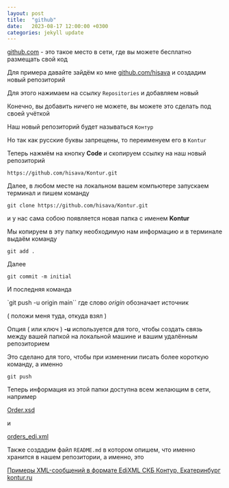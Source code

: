 ```yaml
---
layout: post
title:  "github"
date:   2023-08-17 12:00:00 +0300
categories: jekyll update
---
```


[github.com](https://github.com) - это такое место в сети, где вы можете бесплатно размещать свой код

Для примера давайте зайдём ко мне [github.com/hisava](https://github.com/hisava) и создадим новый репозиторий

Для этого нажимаем на ссылку `Repositories` и добавляем новый

Конечно, вы добавить ничего не можете, вы можете это сделать под своей учёткой

Наш новый репозиторий будет называться `Контур` 

Но так как русские буквы запрещены, то переименуем его в `Kontur`

Теперь нажмём на кнопку **Code** и скопируем ссылку на наш новый репозиторий

`https://github.com/hisava/Kontur.git`

Далее, в любом месте на локальном вашем компьютере запускаем терминал и пишем команду

`git clone https://github.com/hisava/Kontur.git`

и у нас сама собою появляется новая папка с именем **Kontur**

Мы копируем в эту папку необходимую нам информацию и в терминале выдаём команду

`git add .`

Далее

`git commit -m initial`

И последняя команда

`git push -u origin main`` где слово *origin* обозначает источник

( положи меня туда, откуда взял )

Опция ( или ключ ) **-u** используется для того, чтобы создать связь между вашей папкой на локальной машине и вашим удалённым репозиторием

Это сделано для того, чтобы при изменении писать более короткую команду, а именно

`git push`

Теперь информация из этой папки доступна всем желающим в сети, например

[Order.xsd](https://raw.githubusercontent.com/hisava/Kontur/main/xsd/Order.xsd)

и

[orders_edi.xml](https://raw.githubusercontent.com/hisava/Kontur/main/orders_edi.xml)

Также создадим файл `README.md` в котором опишем, что именно хранится в нашем репозитории, а именно, это

[Примеры XML-сообщений в формате EdiXML СКБ Контур, Екатеринбург kontur.ru](https://github.com/hisava/Kontur)
